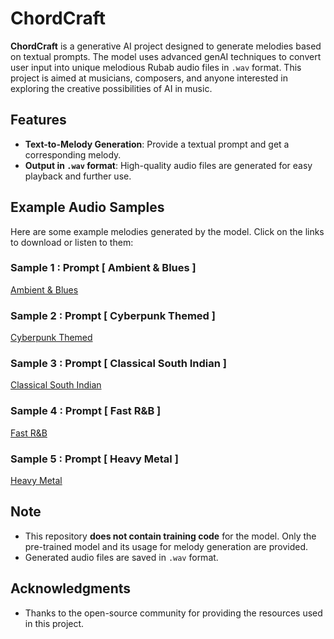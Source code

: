 # ChordCraft

**ChordCraft** is a generative AI project designed to generate melodies based on textual prompts. The model uses advanced genAI techniques to convert user input into unique melodious Rubab audio files in `.wav` format. This project is aimed at musicians, composers, and anyone interested in exploring the creative possibilities of AI in music.

## Features

- **Text-to-Melody Generation**: Provide a textual prompt and get a corresponding melody.
- **Output in `.wav` format**: High-quality audio files are generated for easy playback and further use.

## Example Audio Samples

Here are some example melodies generated by the model. Click on the links to download or listen to them:

### Sample 1 : Prompt [ Ambient & Blues ]
[Ambient & Blues]([https://github.com/yourusername/your-repo-name/raw/main/flask-server/generated/Ambient&Blues.wav](https://github.com/shahzaib-123/ChordCraft/blob/main/flask-server/generated/Ambient%26Blues.wav))

### Sample 2 : Prompt [ Cyberpunk Themed ]
[Cyberpunk Themed]([https://github.com/yourusername/your-repo-name/raw/main/flask-server/generated/CyberPunkThemed.wav](https://github.com/shahzaib-123/ChordCraft/blob/main/flask-server/generated/CyberPunkThemed.wav))

### Sample 3 : Prompt [ Classical South Indian ]
[Classical South Indian]([https://github.com/yourusername/your-repo-name/raw/main/flask-server/generated/classicalSouthIndian.wav](https://github.com/shahzaib-123/ChordCraft/blob/main/flask-server/generated/classicalSouthIndian.wav))

### Sample 4 : Prompt [ Fast R&B ]
[Fast R&B]([https://github.com/yourusername/your-repo-name/raw/main/flask-server/generated/fastR&B.wav](https://github.com/shahzaib-123/ChordCraft/blob/main/flask-server/generated/fastR%26B.wav))

### Sample 5 : Prompt [ Heavy Metal ]
[Heavy Metal]([https://github.com/yourusername/your-repo-name/raw/main/flask-server/generated/heavymetal.wav](https://github.com/shahzaib-123/ChordCraft/blob/main/flask-server/generated/heavymetal.wav))

## Note

- This repository **does not contain training code** for the model. Only the pre-trained model and its usage for melody generation are provided.
- Generated audio files are saved in `.wav` format.

## Acknowledgments

- Thanks to the open-source community for providing the resources used in this project.
